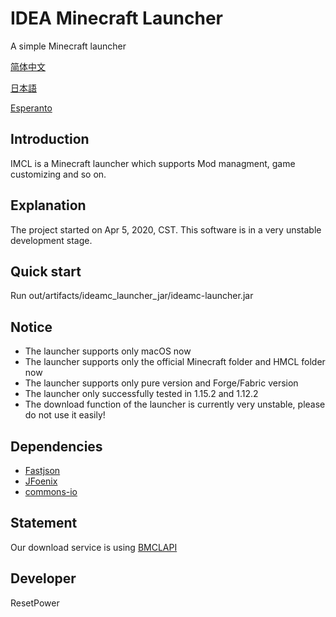 # IDEA Minecraft Launcher
A simple Minecraft launcher

[简体中文](README_zh.md)

[日本語](README_ja.md)

[Esperanto](README_eo.md)
## Introduction
IMCL is a Minecraft launcher which supports Mod managment, game customizing and so on.
## Explanation
The project started on Apr 5, 2020, CST. This software is in a very unstable development stage.
## Quick start
Run out/artifacts/ideamc_launcher_jar/ideamc-launcher.jar
## Notice
- The launcher supports only macOS now
- The launcher supports only the official Minecraft folder and HMCL folder now
- The launcher supports only pure version and Forge/Fabric version
- The launcher only successfully tested in 1.15.2 and 1.12.2
- The download function of the launcher is currently very unstable, please do not use it easily!
## Dependencies
- [Fastjson](https://github.com/alibaba/fastjson)
- [JFoenix](https://github.com/jfoenixadmin/JFoenix)
- [commons-io](https://github.com/apache/commons-io)
## Statement
Our download service is using [BMCLAPI](https://bmclapidoc.bangbang93.com/)
## Developer
ResetPower